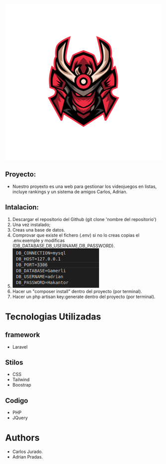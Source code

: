 ![](wireframe_colors_images/logo2.png)

## Proyecto:
- Nuestro proyexto es una web para gestionar los videojuegos en listas, incluye rankings y un sistema de amigos Carlos, Adrian.

## Intalacion:
1. Descargar el repositorio del Github (git clone 'nombre del repositorio')
2. Una vez instalado;
3. Creas una base de datos.
4. Comprovar que existe el fichero (.env) si no lo creas copias el .env.exemple y modificas (DB_DATABASE,DB_USERNAME,DB_PASSWORD).
5. ![](wireframe_colors_images/env.png)
6. Hacer un "composer install" dentro del proyecto (por terminal).
7. Hacer un php artisan key:generate dentro del proyecto (por terminal).

# Tecnologias Utilizadas
## framework
- Laravel
## Stilos
- CSS
- Tailwind
- Boostrap
## Codigo
- PHP
- JQuery
# Authors
- Carlos Jurado.
- Adrian Pradas.
